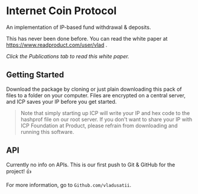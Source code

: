 # Internet Coin Protocol

An implementation of IP-based fund withdrawal & deposits.

This has never been done before. You can read the white paper at https://www.readproduct.com/user/vlad .

*Click the Publications tab to read this white paper.*

## Getting Started

Download the package by cloning or just plain downloading this pack of files to a folder on your computer. Files are encrypted on a central server, and ICP saves your IP before you get started.

> Note that simply starting up ICP will write your IP and hex code to the hashprof file on our root server. If you don't want to share your IP with ICP Foundation at Product, please refrain from downloading and running this software.

## API

Currently no info on APIs. This is our first push to Git & GitHub for the project! :+1:

For more information, go to `Github.com/vladusatii`.


